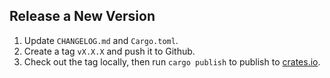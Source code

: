 Release a New Version
---------------------
1. Update `CHANGELOG.md` and `Cargo.toml`.
2. Create a tag `vX.X.X` and push it to Github.
3. Check out the tag locally, then run `cargo publish` to publish to [crates.io].

[crates.io]: https://crates.io/crates/slog-json
